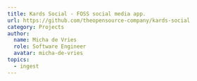 ```yaml
---
title: Kards Social - FOSS social media app.
url: https://github.com/theopensource-company/kards-social
category: Projects
author:
  name: Micha de Vries
  role: Software Engineer
  avatar: micha-de-vries
topics:
  - ingest
---
```


